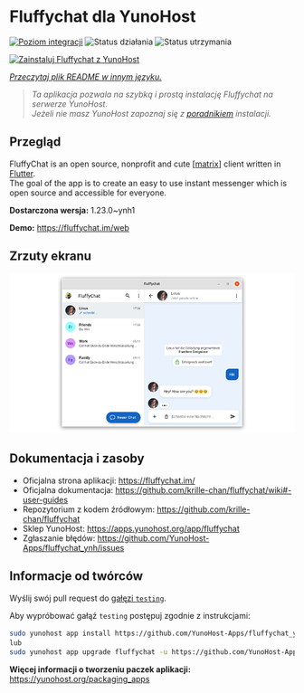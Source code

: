 <!--
To README zostało automatycznie wygenerowane przez <https://github.com/YunoHost/apps/tree/master/tools/readme_generator>
Nie powinno być ono edytowane ręcznie.
-->

# Fluffychat dla YunoHost

[![Poziom integracji](https://apps.yunohost.org/badge/integration/fluffychat)](https://ci-apps.yunohost.org/ci/apps/fluffychat/)
![Status działania](https://apps.yunohost.org/badge/state/fluffychat)
![Status utrzymania](https://apps.yunohost.org/badge/maintained/fluffychat)

[![Zainstaluj Fluffychat z YunoHost](https://install-app.yunohost.org/install-with-yunohost.svg)](https://install-app.yunohost.org/?app=fluffychat)

*[Przeczytaj plik README w innym języku.](./ALL_README.md)*

> *Ta aplikacja pozwala na szybką i prostą instalację Fluffychat na serwerze YunoHost.*  
> *Jeżeli nie masz YunoHost zapoznaj się z [poradnikiem](https://yunohost.org/install) instalacji.*

## Przegląd

FluffyChat is an open source, nonprofit and cute [[matrix](https://matrix.org)] client written in [Flutter](https://flutter.dev).  
The goal of the app is to create an easy to use instant messenger which is open source and accessible for everyone.


**Dostarczona wersja:** 1.23.0~ynh1

**Demo:** <https://fluffychat.im/web>

## Zrzuty ekranu

![Zrzut ekranu z Fluffychat](./doc/screenshots/screenshot.png)

## Dokumentacja i zasoby

- Oficjalna strona aplikacji: <https://fluffychat.im/>
- Oficjalna dokumentacja: <https://github.com/krille-chan/fluffychat/wiki#-user-guides>
- Repozytorium z kodem źródłowym: <https://github.com/krille-chan/fluffychat>
- Sklep YunoHost: <https://apps.yunohost.org/app/fluffychat>
- Zgłaszanie błędów: <https://github.com/YunoHost-Apps/fluffychat_ynh/issues>

## Informacje od twórców

Wyślij swój pull request do [gałęzi `testing`](https://github.com/YunoHost-Apps/fluffychat_ynh/tree/testing).

Aby wypróbować gałąź `testing` postępuj zgodnie z instrukcjami:

```bash
sudo yunohost app install https://github.com/YunoHost-Apps/fluffychat_ynh/tree/testing --debug
lub
sudo yunohost app upgrade fluffychat -u https://github.com/YunoHost-Apps/fluffychat_ynh/tree/testing --debug
```

**Więcej informacji o tworzeniu paczek aplikacji:** <https://yunohost.org/packaging_apps>
